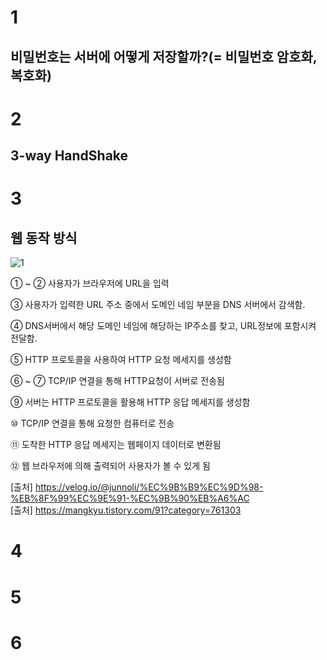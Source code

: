 # 1
## 비밀번호는 서버에 어떻게 저장할까?(= 비밀번호 암호화, 복호화)

# 2
## 3-way HandShake

# 3
## 웹 동작 방식
![1](https://user-images.githubusercontent.com/22884224/153759415-ceb3e59c-2d7c-47eb-9f40-a238ca874486.png)   
   
① ~ ② 사용자가 브라우저에 URL을 입력

③ 사용자가 입력한 URL 주소 중에서 도메인 네임 부분을 DNS 서버에서 감색함. 

④ DNS서버에서 해당 도메인 네임에 해당하는 IP주소를 찾고, URL정보에 포함시켜 전달함. 

⑤ HTTP 프로토콜을 사용하여 HTTP 요청 메세지를 생성함

⑥ ~ ⑦ TCP/IP 연결을 통해 HTTP요청이 서버로 전송됨

⑨ 서버는 HTTP 프로토콜을 활용해 HTTP 응답 메세지를 생성함

⑩ TCP/IP 연결을 통해 요청한 컴퓨터로 전송

⑪ 도착한 HTTP 응답 메세지는 웹페이지 데이터로 변환됨

⑫ 웹 브라우저에 의해 출력되어 사용자가 볼 수 있게 됨

[출처] https://velog.io/@junnoli/%EC%9B%B9%EC%9D%98-%EB%8F%99%EC%9E%91-%EC%9B%90%EB%A6%AC   
[출처] https://mangkyu.tistory.com/91?category=761303

# 4

# 5

# 6
